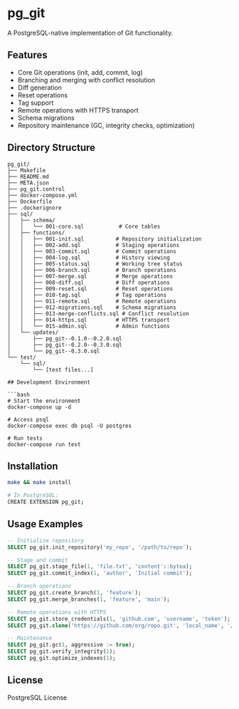 # pg_git

A PostgreSQL-native implementation of Git functionality.

## Features

- Core Git operations (init, add, commit, log)
- Branching and merging with conflict resolution
- Diff generation
- Reset operations
- Tag support
- Remote operations with HTTPS transport
- Schema migrations
- Repository maintenance (GC, integrity checks, optimization)

## Directory Structure

```
pg_git/
├── Makefile
├── README.md
├── META.json
├── pg_git.control
├── docker-compose.yml
├── Dockerfile
├── .dockerignore
├── sql/
│   ├── schema/
│   │   └── 001-core.sql           # Core tables
│   ├── functions/
│   │   ├── 001-init.sql          # Repository initialization
│   │   ├── 002-add.sql           # Staging operations
│   │   ├── 003-commit.sql        # Commit operations
│   │   ├── 004-log.sql           # History viewing
│   │   ├── 005-status.sql        # Working tree status
│   │   ├── 006-branch.sql        # Branch operations
│   │   ├── 007-merge.sql         # Merge operations
│   │   ├── 008-diff.sql          # Diff operations
│   │   ├── 009-reset.sql         # Reset operations
│   │   ├── 010-tag.sql           # Tag operations
│   │   ├── 011-remote.sql        # Remote operations
│   │   ├── 012-migrations.sql    # Schema migrations
│   │   ├── 013-merge-conflicts.sql # Conflict resolution
│   │   ├── 014-https.sql         # HTTPS transport
│   │   └── 015-admin.sql         # Admin functions
│   └── updates/
│       ├── pg_git--0.1.0--0.2.0.sql
│       ├── pg_git--0.2.0--0.3.0.sql
│       └── pg_git--0.3.0.sql
└── test/
    └── sql/
        └── [test files...]

## Development Environment

```bash
# Start the environment
docker-compose up -d

# Access psql
docker-compose exec db psql -U postgres

# Run tests
docker-compose run test
```

## Installation

```bash
make && make install

# In PostgreSQL:
CREATE EXTENSION pg_git;
```

## Usage Examples

```sql
-- Initialize repository
SELECT pg_git.init_repository('my_repo', '/path/to/repo');

-- Stage and commit
SELECT pg_git.stage_file(1, 'file.txt', 'content'::bytea);
SELECT pg_git.commit_index(1, 'author', 'Initial commit');

-- Branch operations
SELECT pg_git.create_branch(1, 'feature');
SELECT pg_git.merge_branches(1, 'feature', 'main');

-- Remote operations with HTTPS
SELECT pg_git.store_credentials(1, 'github.com', 'username', 'token');
SELECT pg_git.clone('https://github.com/org/repo.git', 'local_name', '/path');

-- Maintenance
SELECT pg_git.gc(1, aggressive := true);
SELECT pg_git.verify_integrity(1);
SELECT pg_git.optimize_indexes(1);
```

## License

PostgreSQL License